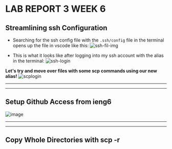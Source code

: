 # LAB REPORT 3 WEEK 6 #

## Streamlining ssh Configuration ##
- Searching for the ssh config file with the `.ssh/config` file in the terminal opens up the file in vscode like this:
![ssh-fil-img](https://gyazo.com/ed42176d3496bf48a37deba75bda22b2.png)

- This is what it looks like after logging into my ssh account with the alias in the terminal:
![ssh-login](https://gyazo.com/a77e44018e1a6067b824b75b9501d87e.png)

**Let's try and move over files with some scp commands using our new alias!**
![scplogin](https://gyazo.com/45be57c2de20aa252817e6d2c1e65384.png)

---------
---------
## Setup Github Access from ieng6
![image](https://gyazo.com/783662413197dfbf18d27420c7a6cb4a.png)

---------
---------
## Copy Whole Directories with scp -r

